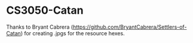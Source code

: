 # CS3050-Catan


Thanks to Bryant Cabrera (https://github.com/BryantCabrera/Settlers-of-Catan) for creating .jpgs for the resource hexes.